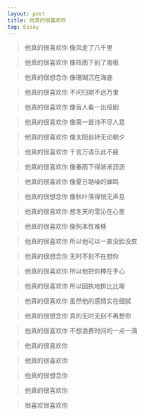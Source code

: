 ```yaml
---
layout: post
title: 他真的很喜欢你
tag: Essay
---
```


>他真的很喜欢你  像风走了八千里

>他真的很喜欢你  像阵雨下到了南极

>他真的很想念你  像珊瑚沉在海底

>他真的很喜欢你  不问归期不远万里

>他真的很喜欢你  像盲人看一出哑剧

>他真的很喜欢你  像第一首诗不尽人意

>他真的很喜欢你 像太阳自转无论朝夕

>他真的很喜欢你
千言万语乐此不疲

>他真的很喜欢你
像春雨下得淅淅沥沥

>他真的很喜欢你
像夏日聒噪的蝉鸣

>他真的很想念你
像秋叶落得悄无声息

>他真的很喜欢你
想冬天的雪沁在心里

>他真的很喜欢你
像狗本性难移

>他真的很喜欢你
所以他可以一直没脸没皮

>他真的很想念你
无时不刻不在想你

>他真的很喜欢你
所以他把你捧在手心

>他真的很喜欢你
所以固执地排比比喻

>他真的很喜欢你
虽然他的感情实在细腻

>他真的很想念你
真的无时无刻不再想你

>他真的很喜欢你
不想浪费时间的一点一滴

>他真的很喜欢你

>他真的很喜欢你

>他真的很想念你

>他真的很喜欢你

>很喜欢很喜欢你
